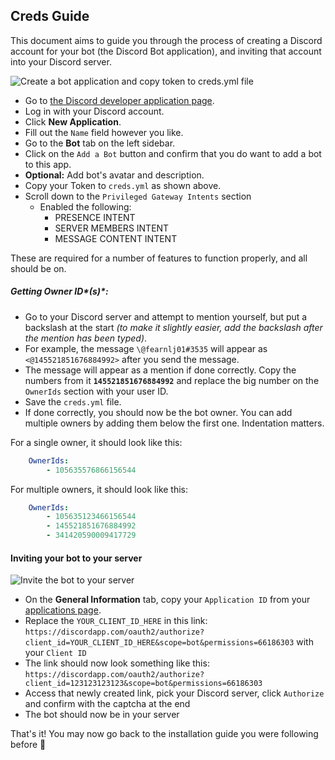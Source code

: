 ## Creds Guide

This document aims to guide you through the process of creating a Discord account for your bot 
(the Discord Bot application), and inviting that account into your Discord server.

![Create a bot application and copy token to creds.yml file](https://cdn.nadeko.bot/tutorial/bot-creds-guide.gif)

- Go to [the Discord developer application page][DiscordApp].
- Log in with your Discord account.
- Click **New Application**.
- Fill out the `Name` field however you like.
- Go to the **Bot** tab on the left sidebar.
- Click on the `Add a Bot` button and confirm that you do want to add a bot to this app.
- **Optional:** Add bot's avatar and description.
- Copy your Token to `creds.yml` as shown above.
- Scroll down to the `Privileged Gateway Intents` section
    - Enabled the following:
        - PRESENCE INTENT
        - SERVER MEMBERS INTENT
        - MESSAGE CONTENT INTENT

These are required for a number of features to function properly, and all should be on.

##### Getting Owner ID*(s)*:

- Go to your Discord server and attempt to mention yourself, but put a backslash at the start
  *(to make it slightly easier, add the backslash after the mention has been typed)*.
- For example, the message `\@fearnlj01#3535` will appear as `<@145521851676884992>` after you send the message.
- The message will appear as a mention if done correctly. Copy the numbers from it **`145521851676884992`** and replace the big number on the `OwnerIds` section with your user ID.
- Save the `creds.yml` file.
- If done correctly, you should now be the bot owner. You can add multiple owners by adding them below the first one. Indentation matters.

For a single owner, it should look like this:

```yml
    OwnerIds:
        - 105635576866156544
```

For multiple owners, it should look like this:

```yml
    OwnerIds:
        - 105635123466156544
        - 145521851676884992
        - 341420590009417729
```


#### Inviting your bot to your server

![Invite the bot to your server](https://cdn.nadeko.bot/tutorial/bot-invite-guide.gif)

- On the **General Information** tab, copy your `Application ID` from your [applications page][DiscordApp].
- Replace the `YOUR_CLIENT_ID_HERE` in this link:
  `https://discordapp.com/oauth2/authorize?client_id=YOUR_CLIENT_ID_HERE&scope=bot&permissions=66186303` with your `Client ID`
- The link should now look something like this:
  `https://discordapp.com/oauth2/authorize?client_id=123123123123&scope=bot&permissions=66186303`
- Access that newly created link, pick your Discord server, click `Authorize` and confirm with the captcha at the end
- The bot should now be in your server

That's it! You may now go back to the installation guide you were following before 🎉

[DiscordApp]: https://discordapp.com/developers/applications/me
